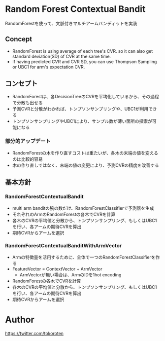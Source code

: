 # Random Forest Contextual Bandit

RandomForestを使って、文脈付きマルチアームバンディットを実装

## Concept
- RandomForest is using average of each tree's CVR. so it can also get standard deviation(SD) of CVR at the same time.
- If having predicted CVR and CVR SD, you can use Thompson Sampling or UBC1 for arm's expectation CVR.

## コンセプト
- RandomForestは、各DecisionTreeのCVRを平均化しているから、その過程で分散も出せる
- 予測CVRと分散がわかれば、トンプソンサンプリングや、UBC1が利用できる
- トンプソンサンプリングやUBC1により、サンプル数が薄い箇所の探索が可能になる

### 部分的アップデート
- RandomForestの木を作り直すコストは重たいが、各木の末端の値を変えるのは比較的容易
- 木の作り直しではなく、末端の値の変更により、予測CVRの精度を改善する

## 基本方針
### RandomForestContextualBandit
- multi arm banditの腕の数だけ、RandomForestClassifierで予測器を生成
- それぞれのArmのRandomForestの各木でCVRを計算
- 各木のCVRの平均値と分散から、トンプソンサンプリング、もしくはUBC1を行い、各アームの期待CVRを算出
- 期待CVRからアームを選択

### RandomForestContextualBanditWithArmVector
- Armの特徴量を活用するために、全体で一つのRandomForestClassifierを作る
- FeatureVector = ContextVector + ArmVector
    - ArmVectorが無い場合は、ArmのIDを1hot encoding
- RandomForestの各木でCVRを計算
- 各木のCVRの平均値と分散から、トンプソンサンプリング、もしくはUBC1を行い、各アームの期待CVRを算出
- 期待CVRからアームを選択

# Author
https://twitter.com/tokoroten